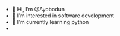 - 👋 Hi, I’m @Ayobodun
- 👀 I’m interested in software development 
- 🌱 I’m currently learning python
- 

<!---
Ayobodun/Ayobodun is a ✨ special ✨ repository because its `README.md` (this file) appears on your GitHub profile.
You can click the Preview link to take a look at your changes.
--->
